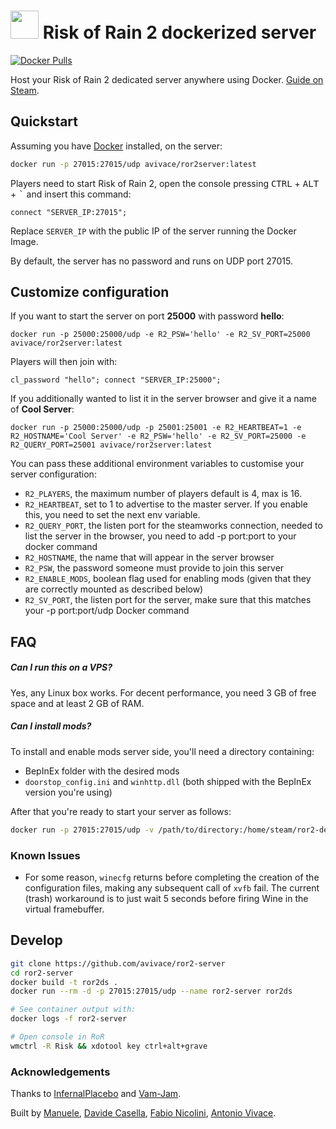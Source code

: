 <h1> <img src="https://i.imgur.com/UIQSMEs.png" height=45> Risk of Rain 2 dockerized server </h1>
 
[![Docker Pulls](https://img.shields.io/docker/pulls/avivace/ror2server?style=flat-square)](https://hub.docker.com/r/avivace/ror2server)

Host your Risk of Rain 2 dedicated server anywhere using Docker. [Guide on Steam](https://steamcommunity.com/sharedfiles/filedetails/?id=2077564253).

## Quickstart

Assuming you have [Docker](https://docs.docker.com/get-docker/) installed, on the server:

```bash
docker run -p 27015:27015/udp avivace/ror2server:latest
```

Players need to start Risk of Rain 2, open the console pressing <kbd>CTRL</kbd> + <kbd>ALT</kbd> + <kbd>\`</kbd> and insert this command:

```
connect "SERVER_IP:27015";
```

Replace `SERVER_IP` with the public IP of the server running the Docker Image.

By default, the server has no password and runs on UDP port 27015. 

## Customize configuration

If you want to start the server on port **25000** with password **hello**:

```
docker run -p 25000:25000/udp -e R2_PSW='hello' -e R2_SV_PORT=25000 avivace/ror2server:latest
```

Players will then join with:

```
cl_password "hello"; connect "SERVER_IP:25000";
```
If you additionally wanted to list it in the server browser and give it a name of **Cool Server**:
```
docker run -p 25000:25000/udp -p 25001:25001 -e R2_HEARTBEAT=1 -e R2_HOSTNAME='Cool Server' -e R2_PSW='hello' -e R2_SV_PORT=25000 -e R2_QUERY_PORT=25001 avivace/ror2server:latest
```
You can pass these additional environment variables to customise your server configuration:

- `R2_PLAYERS`, the maximum number of players default is 4, max is 16.
- `R2_HEARTBEAT`, set to 1 to advertise to the master server. If you enable this, you need to set the next env variable.
- `R2_QUERY_PORT`, the listen port for the steamworks connection, needed to list the server in the browser, you need to add -p port:port to your docker command
- `R2_HOSTNAME`, the name that will appear in the server browser
- `R2_PSW`, the password someone must provide to join this server
- `R2_ENABLE_MODS`, boolean flag used for enabling mods (given that they are correctly mounted as described below)
- `R2_SV_PORT`, the listen port for the server, make sure that this matches your -p port:port/udp Docker command

## FAQ

##### Can I run this on a VPS?

Yes, any Linux box works. For decent performance, you need 3 GB of free space and at least 2 GB of RAM.

#####  Can I install mods?

To install and enable mods server side, you'll need a directory containing:
- BepInEx folder with the desired mods
- `doorstop_config.ini` and `winhttp.dll` (both shipped with the BepInEx version you're using)

After that you're ready to start your server as follows:

```bash
docker run -p 27015:27015/udp -v /path/to/directory:/home/steam/ror2-dedicated/mods -e R2_ENABLE_MODS=true avivace/ror2server:latest
```

### Known Issues

- For some reason, `winecfg` returns before completing the creation of the configuration files, making any subsequent call of `xvfb` fail. The current (trash) workaround is to just wait 5 seconds before firing Wine in the virtual framebuffer.

## Develop

```bash
git clone https://github.com/avivace/ror2-server
cd ror2-server
docker build -t ror2ds .
docker run --rm -d -p 27015:27015/udp --name ror2-server ror2ds

# See container output with:
docker logs -f ror2-server

# Open console in RoR
wmctrl -R Risk && xdotool key ctrl+alt+grave
```

### Acknowledgements

Thanks to [InfernalPlacebo](https://github.com/InfernalPlacebo) and [Vam-Jam](https://github.com/Vam-Jam).

Built by [Manuele](https://github.com/dubvulture), [Davide Casella](https://github.com/dcasella), [Fabio Nicolini](https://github.com/fnicolini), [Antonio Vivace](https://github.com/avivace).
